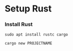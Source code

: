 # Setup Rust

### Install Rust
```shell
sudo apt install rustc cargo
```


```shell
cargo new PROJECTNAME
```


